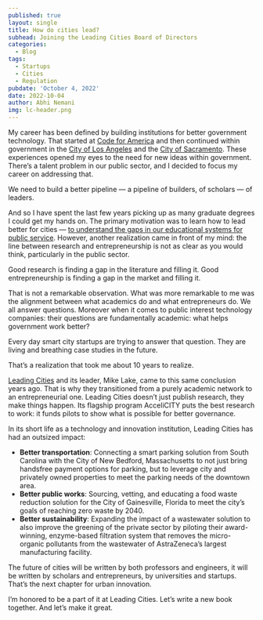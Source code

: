 ```yaml
---
published: true
layout: single
title: How do cities lead?
subhead: Joining the Leading Cities Board of Directors
categories:
  - Blog
tags:
  - Startups
  - Cities
  - Regulation
pubdate: 'October 4, 2022'
date: 2022-10-04
author: Abhi Nemani
img: lc-header.png
---
```


My career has been defined by building institutions for better government technology. That started at <a href="https://codeforamerica.org">Code for America</a> and then continued within government in the <a href="https://abhinemani.com/portfolio/2019-12-21-LA-Dashboard/">City of Los Angeles</a> and the <a href="https://abhinemani.com/portfolio/2017-12-21-Sacramento/">City of Sacramento</a>. These experiences opened my eyes to the need for new ideas within government. There’s a talent problem in our public sector, and I decided to focus my career on addressing that. 

We need to build a better pipeline — a pipeline of builders, of scholars — of leaders.

And so I have spent the last few years picking up as many graduate degrees I could get my hands on. The primary motivation was to learn how to lead better for cities  — <a href="https://abhinemani.com/blog,/featured/2020/07/11/Skills-Gap/">to understand the gaps in our educational systems for public service</a>. However, another realization came in front of my mind: the line between research and entrepreneurship is not as clear as you would think, particularly in the public sector. 

Good research is finding a gap in the literature and filling it. Good entrepreneurship is finding a gap in the market and filling it.

That is not a remarkable observation. What was more remarkable to me was the alignment between what academics do and what entrepreneurs do. We all answer questions. Moreover when it comes to public interest technology companies: their questions are fundamentally academic: what helps government work better?

Every day smart city startups are trying to answer that question. They are living and breathing case studies in the future.

That’s a realization that took me about 10 years to realize. 

<a href="https://leadingcities.org/about">Leading Cities</a> and its leader, Mike Lake, came to this same conclusion years ago. That is why they transitioned from a purely academic network to an entrepreneurial one. Leading Cities doesn’t just publish research, they make things happen. Its flagship program AcceliCITY puts the best research to work: it funds pilots to show what is possible for better governance.

In its short life as a technology and innovation institution, Leading Cities has had an outsized impact:

 - **Better transportation**: Connecting a smart parking solution from South Carolina with the City of New Bedford, Massachusetts to not just bring handsfree payment options for parking, but to leverage city and privately owned properties to meet the parking needs of the downtown area. 
 - **Better public works**: Sourcing, vetting, and educating a food waste reduction solution for the City of Gainesville, Florida to meet the city’s goals of reaching zero waste by 2040. 
 - **Better sustainability**: Expanding the impact of a wastewater solution to also improve the greening of the private sector by piloting their award-winning, enzyme-based filtration system that removes the micro-organic pollutants from the wastewater of AstraZeneca’s largest manufacturing facility. 

The future of cities will be written by both professors and engineers, it will be written by scholars and entrepreneurs, by universities and startups. That’s the next chapter for urban innovation. 

I’m honored to be a part of it at Leading Cities. Let’s write a new book together. And let’s make it great.